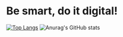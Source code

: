 # Be smart, do it digital!
[![Top Langs](https://github-readme-stats.vercel.app/api/top-langs/?username=nikolay-st-d)](https://github.com/anuraghazra/github-readme-stats)
![Anurag's GitHub stats](https://github-readme-stats.vercel.app/api?username=nikolay-st-d&show_icons=true&theme=transparent)
